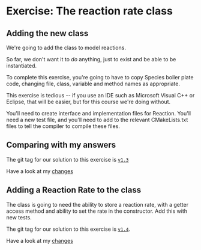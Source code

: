 Exercise: The reaction rate class
=================================

## Adding the new class

We're going to add the class to model reactions.

So far, we don't want it to *do* anything, just to exist and be able to be instantiated.

To complete this exercise, you're going to have to copy Species boiler plate code, changing file, class, variable and method names as appropriate.

This exercise is tedious -- if you use an IDE such as Microsoft Visual C++ or Eclipse, that will be easier, but for this course we're doing without.

You'll need to create interface and implementation files for Reaction. You'll need a new test file, and you'll need to add to the relevant CMakeLists.txt files to tell the compiler
to compile these files.

## Comparing with my answers

The git tag for our solution to this exercise is [`v1.3`](https://github.com/UCL/rsd-cppcourse-example/tree/v1.3)

Have a look at my [changes](https://github.com/UCL/rsd-cppcourse-example/compare/v1.2...v1.3)

## Adding a Reaction Rate to the class

The class is going to need the ability to store a reaction rate, with a getter access method and ability to set the rate in the constructor. Add this with new tests.

The git tag for our solution to this exercise is [`v1.4`](https://github.com/UCL/rsd-cppcourse-example/tree/v1.4).

Have a look at my [changes](https://github.com/UCL/rsd-cppcourse-example/compare/v1.3...f1494eb)
